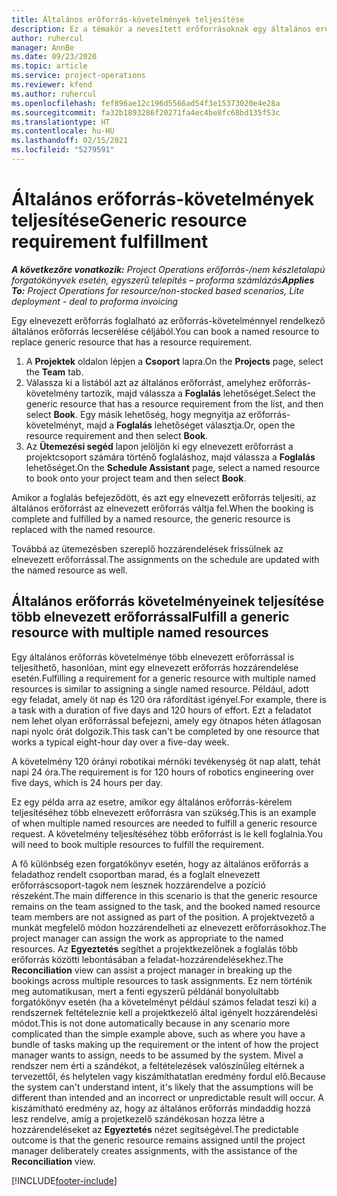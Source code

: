 ```yaml
---
title: Általános erőforrás-követelmények teljesítése
description: Ez a témakör a nevesített erőforrásoknak egy általános erőforrás-követelmény részére történő foglalásáról nyújt tájékoztatást.
author: ruhercul
manager: AnnBe
ms.date: 09/23/2020
ms.topic: article
ms.service: project-operations
ms.reviewer: kfend
ms.author: ruhercul
ms.openlocfilehash: fef896ae12c196d5566ad54f3e15373020e4e28a
ms.sourcegitcommit: fa32b1893286f20271fa4ec4be8fc68bd135f53c
ms.translationtype: HT
ms.contentlocale: hu-HU
ms.lasthandoff: 02/15/2021
ms.locfileid: "5279591"
---
```

# <a name="generic-resource-requirement-fulfillment"></a><span data-ttu-id="8952c-103">Általános erőforrás-követelmények teljesítése</span><span class="sxs-lookup"><span data-stu-id="8952c-103">Generic resource requirement fulfillment</span></span>

<span data-ttu-id="8952c-104">_**A következőre vonatkozik:** Project Operations erőforrás-/nem készletalapú forgatókönyvek esetén, egyszerű telepítés – proforma számlázás_</span><span class="sxs-lookup"><span data-stu-id="8952c-104">_**Applies To:** Project Operations for resource/non-stocked based scenarios, Lite deployment - deal to proforma invoicing_</span></span>

<span data-ttu-id="8952c-105">Egy elnevezett erőforrás foglalható az erőforrás-követelménnyel rendelkező általános erőforrás lecserélése céljából.</span><span class="sxs-lookup"><span data-stu-id="8952c-105">You can book a named resource to replace generic resource that has a resource requirement.</span></span>

1. <span data-ttu-id="8952c-106">A **Projektek** oldalon lépjen a **Csoport** lapra.</span><span class="sxs-lookup"><span data-stu-id="8952c-106">On the **Projects** page, select the **Team** tab.</span></span>
2. <span data-ttu-id="8952c-107">Válassza ki a listából azt az általános erőforrást, amelyhez erőforrás-követelmény tartozik, majd válassza a **Foglalás** lehetőséget.</span><span class="sxs-lookup"><span data-stu-id="8952c-107">Select the generic resource that has a resource requirement from the list, and then select **Book**.</span></span> <span data-ttu-id="8952c-108">Egy másik lehetőség, hogy megnyitja az erőforrás-követelményt, majd a **Foglalás** lehetőséget választja.</span><span class="sxs-lookup"><span data-stu-id="8952c-108">Or, open the resource requirement and then select **Book**.</span></span>
3. <span data-ttu-id="8952c-109">Az **Ütemezési segéd** lapon jelöljön ki egy elnevezett erőforrást a projektcsoport számára történő foglaláshoz, majd válassza a **Foglalás** lehetőséget.</span><span class="sxs-lookup"><span data-stu-id="8952c-109">On the **Schedule Assistant** page, select a named resource to book onto your project team and then select **Book**.</span></span>

<span data-ttu-id="8952c-110">Amikor a foglalás befejeződött, és azt egy elnevezett erőforrás teljesíti, az általános erőforrást az elnevezett erőforrás váltja fel.</span><span class="sxs-lookup"><span data-stu-id="8952c-110">When the booking is complete and fulfilled by a named resource, the generic resource is replaced with the named resource.</span></span>

<span data-ttu-id="8952c-111">Továbbá az ütemezésben szereplő hozzárendelések frissülnek az elnevezett erőforrással.</span><span class="sxs-lookup"><span data-stu-id="8952c-111">The assignments on the schedule are updated with the named resource as well.</span></span>

## <a name="fulfill-a-generic-resource-with-multiple-named-resources"></a><span data-ttu-id="8952c-112">Általános erőforrás követelményeinek teljesítése több elnevezett erőforrással</span><span class="sxs-lookup"><span data-stu-id="8952c-112">Fulfill a generic resource with multiple named resources</span></span>
<span data-ttu-id="8952c-113">Egy általános erőforrás követelménye több elnevezett erőforrással is teljesíthető, hasonlóan, mint egy elnevezett erőforrás hozzárendelése esetén.</span><span class="sxs-lookup"><span data-stu-id="8952c-113">Fulfilling a requirement for a generic resource with multiple named resources is similar to assigning a single named resource.</span></span> <span data-ttu-id="8952c-114">Például, adott egy feladat, amely öt nap és 120 óra ráfordítást igényel.</span><span class="sxs-lookup"><span data-stu-id="8952c-114">For example, there is a task with a duration of five days and 120 hours of effort.</span></span> <span data-ttu-id="8952c-115">Ezt a feladatot nem lehet olyan erőforrással befejezni, amely egy ötnapos héten átlagosan napi nyolc órát dolgozik.</span><span class="sxs-lookup"><span data-stu-id="8952c-115">This task can't be completed by one resource that works a typical eight-hour day over a five-day week.</span></span> 

<span data-ttu-id="8952c-116">A követelmény 120 órányi robotikai mérnöki tevékenység öt nap alatt, tehát napi 24 óra.</span><span class="sxs-lookup"><span data-stu-id="8952c-116">The requirement is for 120 hours of robotics engineering over five days, which is 24 hours per day.</span></span>

<span data-ttu-id="8952c-117">Ez egy példa arra az esetre, amikor egy általános erőforrás-kérelem teljesítéséhez több elnevezett erőforrásra van szükség.</span><span class="sxs-lookup"><span data-stu-id="8952c-117">This is an example of when multiple named resources are needed to fulfill a generic resource request.</span></span> <span data-ttu-id="8952c-118">A követelmény teljesítéséhez több erőforrást is le kell foglalnia.</span><span class="sxs-lookup"><span data-stu-id="8952c-118">You will need to book multiple resources to fulfill the requirement.</span></span>

<span data-ttu-id="8952c-119">A fő különbség ezen forgatókönyv esetén, hogy az általános erőforrás a feladathoz rendelt csoportban marad, és a foglalt elnevezett erőforráscsoport-tagok nem lesznek hozzárendelve a pozíció részeként.</span><span class="sxs-lookup"><span data-stu-id="8952c-119">The main difference in this scenario is that the generic resource remains on the team assigned to the task, and the booked named resource team members are not assigned as part of the position.</span></span> <span data-ttu-id="8952c-120">A projektvezető a munkát megfelelő módon hozzárendelheti az elnevezett erőforrásokhoz.</span><span class="sxs-lookup"><span data-stu-id="8952c-120">The project manager can assign the work as appropriate to the named resources.</span></span> <span data-ttu-id="8952c-121">Az **Egyeztetés** segíthet a projektkezelőnek a foglalás több erőforrás közötti lebontásában a feladat-hozzárendelésekhez.</span><span class="sxs-lookup"><span data-stu-id="8952c-121">The **Reconciliation** view can assist a project manager in breaking up the bookings across multiple resources to task assignments.</span></span> <span data-ttu-id="8952c-122">Ez nem történik meg automatikusan, mert a fenti egyszerű példánál bonyolultabb forgatókönyv esetén (ha a követelményt például számos feladat teszi ki) a rendszernek feltételeznie kell a projektkezelő által igényelt hozzárendelési módot.</span><span class="sxs-lookup"><span data-stu-id="8952c-122">This is not done automatically because in any scenario more complicated than the simple example above, such as where you have a bundle of tasks making up the requirement or the intent of how the project manager wants to assign, needs to be assumed by the system.</span></span> <span data-ttu-id="8952c-123">Mivel a rendszer nem érti a szándékot, a feltételezések valószínűleg eltérnek a tervezettől, és helytelen vagy kiszámíthatatlan eredmény fordul elő.</span><span class="sxs-lookup"><span data-stu-id="8952c-123">Because the system can't understand intent, it's likely that the assumptions will be different than intended and an incorrect or unpredictable result will occur.</span></span> <span data-ttu-id="8952c-124">A kiszámítható eredmény az, hogy az általános erőforrás mindaddig hozzá lesz rendelve, amíg a projetkezelő szándékosan hozza létre a hozzárendeléseket az **Egyeztetés** nézet segítségével.</span><span class="sxs-lookup"><span data-stu-id="8952c-124">The predictable outcome is that the generic resource remains assigned until the project manager deliberately creates assignments, with the assistance of the **Reconciliation** view.</span></span>




[!INCLUDE[footer-include](../includes/footer-banner.md)]
